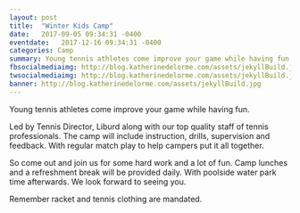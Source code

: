 ```yaml
---
layout: post
title:  "Winter Kids Camp"
date:   2017-09-05 09:34:31 -0400
eventdate:   2017-12-16 09:34:31 -0400
categories: Camp
summary: Young tennis athletes come improve your game while having fun.
fbsocialmediaimg: http://blog.katherinedelorme.com/assets/jekyllBuild.jpg
twsocialmediaimg: http://blog.katherinedelorme.com/assets/jekyllBuild.jpg
banner: http://blog.katherinedelorme.com/assets/jekyllBuild.jpg
---
```


Young tennis athletes come improve your game while having fun.

Led by Tennis Director, Liburd along with our top quality staff of tennis professionals. The camp will include instruction, drills, supervision and feedback. With regular match play to help campers put it all together.

So come out and join us for some hard work and a lot of fun. Camp lunches and a refreshment break will be provided daily. With poolside water park time afterwards. We look forward to seeing you.

Remember racket and tennis clothing are mandated.
